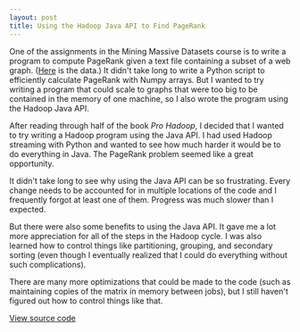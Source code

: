 ```yaml
---
layout: post
title: Using the Hadoop Java API to Find PageRank
---
```

One of the assignments in the Mining Massive Datasets course is to write a program to compute PageRank given a text file containing a subset of a web graph. ([Here](http://snap.stanford.edu/data/web-Google.txt.gz) is the data.) It didn't take long to write a Python script to efficiently calculate PageRank with Numpy arrays. But I wanted to try writing a program that could scale to graphs that were too big to be contained in the memory of one machine, so I also wrote the program using the Hadoop Java API.

After reading through half of the book *Pro Hadoop*, I decided that I wanted to try writing a Hadoop program using the Java API. I had used Hadoop streaming with Python and wanted to see how much harder it would be to do everything in Java. The PageRank problem seemed like a great opportunity.

It didn't take long to see why using the Java API can be so frustrating. Every change needs to be accounted for in multiple locations of the code and I frequently forgot at least one of them. Progress was much slower than I expected. 

But there were also some benefits to using the Java API. It gave me a lot more appreciation for all of the steps in the Hadoop cycle. I was also learned how to control things like partitioning, grouping, and secondary sorting (even though I eventually realized that I could do everything without such complications).

There are many more optimizations that could be made to the code (such as maintaining copies of the matrix in memory between jobs), but I still haven't figured out how to control things like that.

[View source code](https://github.com/mikeyrichardson/hadoop_page_rank)

 